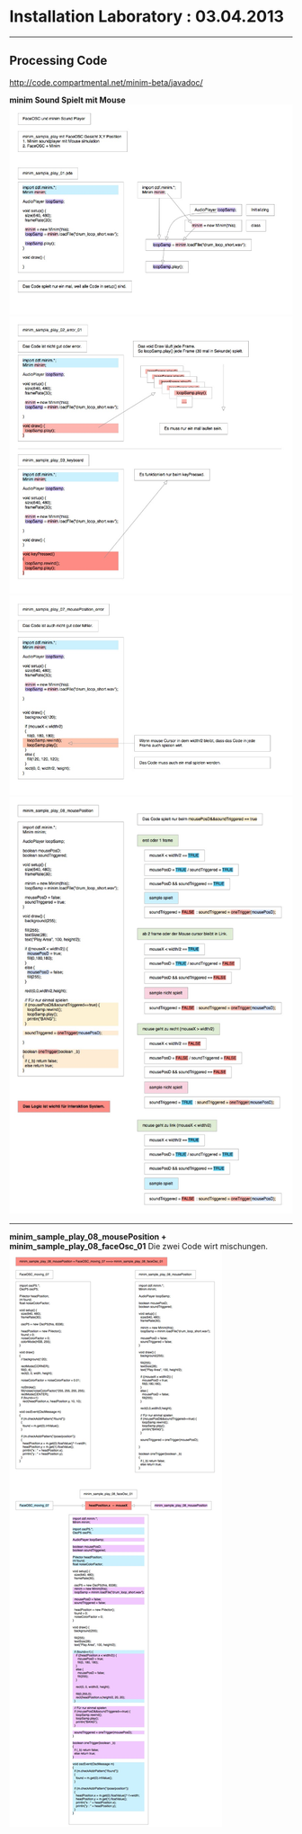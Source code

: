 # Installation Laboratory : 03.04.2013

<hr>

## Processing Code
<http://code.compartmental.net/minim-beta/javadoc/>

**minim Sound Spielt mit Mouse**
![](images/00001-FaceOSCundminimSound.jpg)
![](images/00002-minimSoundandkeyboard.jpg)
![](images/00003-minimSoundandmousePosi.jpg)
![](images/00004-minimSoundandmousePosi.jpg)

<hr>

**minim_sample_play_08_mousePosition + minim_sample_play_08_faceOsc_01**
Die zwei Code wirt mischungen.
![](images/00005-minimSoundandmousePosi.jpg)